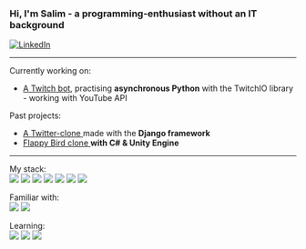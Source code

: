 ### Hi, I'm Salim - a programming-enthusiast without an IT background

<div class=socials>
  <a href="https://www.linkedin.com/in/salim-caliskan-724811273/">
    <img src="https://img.shields.io/badge/LinkedIn-blue?logo=linkedin&logoColor=white&style=for-the-badge"/ alt="LinkedIn">
  </a>
</div>

<hr>

Currently working on: <ul class="current-projects">
                        <li><a href="https://github.com/S-EgeCaliskan/mytwitchbot"> A Twitch bot</a>, practising <strong>asynchronous Python</strong> with the TwitchIO library - working with YouTube API</li>
                      </ul>
Past projects:  <ul class="past-projects">
                  <li><a href="https://github.com/S-EgeCaliskan/chirper-django"> A Twitter-clone </a>made with the <strong>Django framework</strong></li>
                  <li><a href="https://github.com/S-EgeCaliskan/bouncy-2.0"> Flappy Bird clone </a><strong>with C# & Unity Engine</strong></li>
                </ul>


<hr>

My stack: <br/> 
<img src="https://img.shields.io/badge/-Python-3776AB?logo=python&logoColor=white&style=for-the-badge&logoWidth=30"/> 
<img src="https://img.shields.io/badge/-django-092E20?logo=django&logoColor=white&style=for-the-badge&logoWidth=30"/>
<img src="https://img.shields.io/badge/-bootstrap-7952B3?logo=bootstrap&logoColor=white&style=for-the-badge&logoWidth=30"/>
<img src="https://img.shields.io/badge/-git-F05032?logo=git&logoColor=white&style=for-the-badge&logoWidth=30"/>
<img src="https://img.shields.io/badge/-html-E34F26?logo=html5&logoColor=white&style=for-the-badge&logoWidth=30"/>
<img src="https://img.shields.io/badge/-css3-1572B6?logo=css3&logoColor=white&style=for-the-badge&logoWidth=30"/>
<img src="https://img.shields.io/badge/-javascript-F7DF1E?logo=javascript&logoColor=white&style=for-the-badge&logoWidth=30"/>


Familiar with: <br/>
<img src="https://img.shields.io/badge/-mysql-4479A1?logo=mysql&logoColor=white&logoWidth=30"/>
<img src="https://img.shields.io/badge/-c%20sharp-239120?logo=csharp&logoColor=white&logoWidth=30"/>



Learning: <br/>
<img src="https://img.shields.io/badge/react-61DAFB?logo=react&logoColor=white&logoWidth=30"/>
<img src="https://img.shields.io/badge/-php-777BB4?logo=php&logoColor=white&logoWidth=30"/>
<img src="https://img.shields.io/badge/-node.js-339933?logo=node.js&logoColor=white&logoWidth=30"/>
